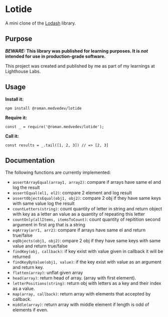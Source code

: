 # Lotide

A mini clone of the [Lodash](https://lodash.com) library.

## Purpose

**_BEWARE:_ This library was published for learning purposes. It is _not_ intended for use in production-grade software.**

This project was created and published by me as part of my learnings at Lighthouse Labs.

## Usage

**Install it:**

`npm install @roman.medvedev/lotide`

**Require it:**

`const _ = require('@roman.medvedev/lotide');`

**Call it:**

`const results = _.tail([1, 2, 3]) // => [2, 3]`

## Documentation

The following functions are currently implemented:

- `assertArrayEqual(array1, array2)`: compare if arrays have same el and log the result
- `assertEqual(el1, el2)`: compare 2 element and log result
- `assertObjectsEqual(obj1, obj2)`: compare 2 obj if they have same keys with same value log the result
- `countLetters(string)`: count quantity of letter in string and return object with key as a letter an value as a quantity of repeating this letter
- `countOnly(allItems, itemsToCount)`: count quantity of repitition second argument in first arg that is a string
- `eqArray(arr1, arr2)`: compare if arrays have same el and return true/false
- `eqObjects(obj1, obj2)`: ompare 2 obj if they have same keys with same value and return true/false
- `findKey(obj, callback)`: if key exist with value given in callback it will be returned
- `findKeyByValue(obj1, value)`: if the key exist with value as an argument and return key.
- `flatten(array)`: unflat given array
- `head(array)`: return head of array. (array with first element).
- `letterPositions(string)`: return obj with letters as a key and their index as a value.
- `map(array, callback)`: return array with elements that accepted by callback.
- `middle(array)`: return array with middle element if length is odd of elements if even.
